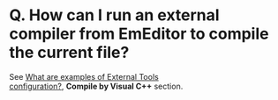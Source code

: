 # Q. How can I run an external compiler from EmEditor to compile the current file?

See [What are examples of External Tools \
configuration?](tools_external), **Compile by Visual C++** section.
